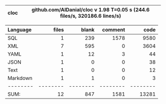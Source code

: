 cloc|github.com/AlDanial/cloc v 1.98  T=0.05 s (244.6 files/s, 320186.6 lines/s)
--- | ---

Language|files|blank|comment|code
:-------|-------:|-------:|-------:|-------:
SQL|1|239|1578|9580
XML|7|595|0|3604
YAML|1|12|3|44
JSON|1|0|0|38
Text|1|0|0|12
Markdown|1|1|0|3
--------|--------|--------|--------|--------
SUM:|12|847|1581|13281
